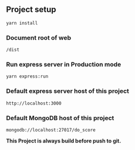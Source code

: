 ## Project setup
```
yarn install
```

### Document root of web
```
/dist
```

### Run express server in Production mode
```
yarn express:run
```

### Default express server host of this project
```
http://localhost:3000
```

### Default MongoDB host of this project
```
mongodb://localhost:27017/do_score
```

**This Project is always build before push to git.**
